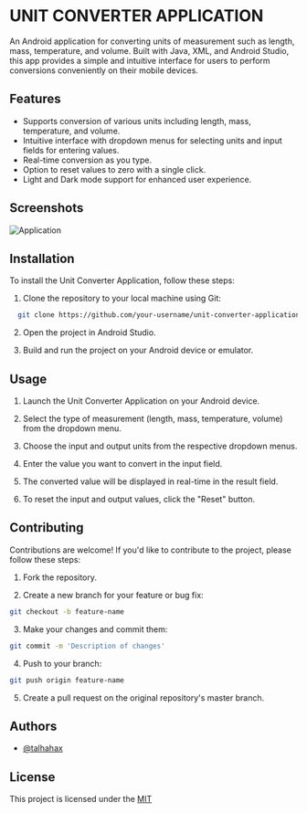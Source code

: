 
# UNIT CONVERTER APPLICATION

An Android application for converting units of measurement such as length, mass, temperature, and volume. Built with Java, XML, and Android Studio, this app provides a simple and intuitive interface for users to perform conversions conveniently on their mobile devices.



## Features

- Supports conversion of various units including length, mass, temperature, and volume.
- Intuitive interface with dropdown menus for selecting units and input fields for entering values.
- Real-time conversion as you type.
- Option to reset values to zero with a single click.
- Light and Dark mode support for enhanced user experience.



## Screenshots

![Application](https://github.com/Talhahax/Unit-Converter-App/assets/166802844/e9dfa4af-8e7e-4776-adf4-5069b6355bfe)



## Installation

To install the Unit Converter Application, follow these steps:

1. Clone the repository to your local machine using Git:

```bash
  git clone https://github.com/your-username/unit-converter-application.git
```

2. Open the project in Android Studio.

3. Build and run the project on your Android device or emulator.


## Usage

1. Launch the Unit Converter Application on your Android device.

2. Select the type of measurement (length, mass, temperature, volume) from the dropdown menu.

3. Choose the input and output units from the respective dropdown menus.

4. Enter the value you want to convert in the input field.

5. The converted value will be displayed in real-time in the result field.

6. To reset the input and output values, click the "Reset" button.


## Contributing

Contributions are welcome! If you'd like to contribute to the project, please follow these steps:

1. Fork the repository.

2. Create a new branch for your feature or bug fix:

```bash
git checkout -b feature-name
```

3. Make your changes and commit them:

```bash
git commit -m 'Description of changes'
```
4. Push to your branch:

```bash
git push origin feature-name
```

5. Create a pull request on the original repository's master branch.




## Authors

- [@talhahax](https://www.github.com/talhahax)


## License

This project is licensed under the [MIT](https://choosealicense.com/licenses/mit/)


